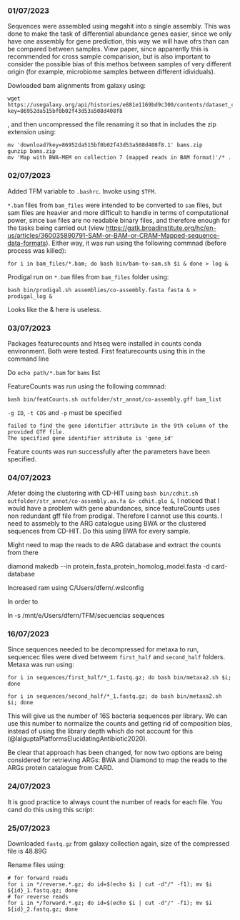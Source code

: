 ### 01/07/2023

Sequences were assembled using megahit into a single assembly. This was done to make the task of differential abundance genes easier, since we only have one assembly for gene prediction, this way we will have ofrs than can be compared between samples. View paper, since apparently this is recommended for cross sample comparision, but is also important to consider the possible bias of this methos between samples of very different origin (for example, microbiome samples between different idividuals).

Dowloaded bam alignments from galaxy using:

```
wget https://usegalaxy.org/api/histories/e881e1169bd9c300/contents/dataset_collections/bb29577376c9153b/download?key=86952da515bf0b02f43d53a508d408f8
```
, and then uncompressed the file renaming it so that in includes the zip extension using:

```
mv 'download?key=86952da515bf0b02f43d53a508d408f8.1' bams.zip
gunzip bams.zip
mv 'Map with BWA-MEM on collection 7 (mapped reads in BAM format)'/* .
```

### 02/07/2023

Added TFM variable to ```.bashrc```. Invoke using ```$TFM```.

```*.bam``` files from ```bam_files``` were intended to be converted to ```sam``` files, but sam files are heavier and more difficult to handle in terms of computational power, since ```bam``` files are no readable binary files, and therefore enough for the tasks being carried out (view https://gatk.broadinstitute.org/hc/en-us/articles/360035890791-SAM-or-BAM-or-CRAM-Mapped-sequence-data-formats). Either way, it was run using the following commnad (before process was killed):

```
for i in bam_files/*.bam; do bash bin/bam-to-sam.sh $i & done > log &
```

Prodigal run on ```*.bam``` files from ```bam_files``` folder using:

```
bash bin/prodigal.sh assemblies/co-assembly.fasta fasta & > prodigal_log &
```

Looks like the & here is useless.

### 03/07/2023

Packages featurecounts and htseq were installed in counts conda environment. Both were tested. First featurecounts using this in the command line

Do ```echo path/*.bam``` for ```bams``` list

FeatureCounts was run using the following commnad:

```
bash bin/featCounts.sh outfolder/str_annot/co-assembly.gff bam_list
```

```-g ID```, ```-t CDS``` and ```-p``` must be specified

```
failed to find the gene identifier attribute in the 9th column of the provided GTF file.
The specified gene identifier attribute is 'gene_id'
```

Feature counts was run successfully after the parameters have been specified.

### 04/07/2023

Afeter doing the clustering with CD-HIT using ```bash bin/cdhit.sh outfolder/str_annot/co-assembly.aa.fa &> cdhit.glo &```, I noticed that I would have a problem with gene abundances, since featureCounts uses non redundant gff file from prodigal. Therefore I cannot use this counts. I need to assmebly to the ARG catalogue using BWA or the clustered sequences from CD-HIT. Do this using BWA for every sample.

Might need to map the reads to de ARG database and extract the counts from there


diamond makedb --in protein_fasta_protein_homolog_model.fasta -d card-database

Increased ram using C/Users/dfern/.wslconfig

In order to

ln -s /mnt/e/Users/dfern/TFM/secuencias sequences

### 16/07/2023

Since sequences needed to be decompressed for metaxa to run, sequencec files were dived betweem ```first_half``` and ```second_half``` folders. Metaxa was run using:

```
for i in sequences/first_half/*_1.fastq.gz; do bash bin/metaxa2.sh $i; done
```

```
for i in sequences/second_half/*_1.fastq.gz; do bash bin/metaxa2.sh $i; done
```

This will give us the number of 16S bacteria sequences per library. We can use this number to normalize the counts and getting rid of composition bias, instead of using the library depth which do not account for this (@lalguptaPlatformsElucidatingAntibiotic2020).

Be clear that approach has been changed, for now two options are being considered for retrieving ARGs: BWA and Diamond to map the reads to the ARGs protein catalogue from CARD.

### 24/07/2023

It is good practice to always count the number of reads for each file. You cand do this using this script:

### 25/07/2023

Downloaded ```fastq.gz``` from galaxy collection again, size of the compressed file is 48.89G

Rename files using:

```
# for forward reads
for i in */reverse.*.gz; do id=$(echo $i | cut -d"/" -f1); mv $i ${id}_1.fastq.gz; done
# for reverse reads
for i in */forward.*.gz; do id=$(echo $i | cut -d"/" -f1); mv $i ${id}_2.fastq.gz; done
```